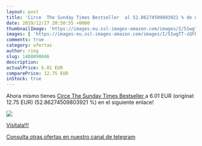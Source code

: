 ```yaml
---
layout: post
title: 'Circe  The Sunday Times Bestseller  al 52.86274509803921 % de descuento'
date: 2019/12/27 20:50:55 +0000
thumbnailImage: 'https://images-eu.ssl-images-amazon.com/images/I/51wgTT-zQFL._SL200_.jpg'
images: [ 'https://images-eu.ssl-images-amazon.com/images/I/51wgTT-zQFL._SL200_.jpg' ]
comments: true
category: ofertas
author: ring
slug: 1408890046
description:
actualPrice: 6.01 EUR
comparePrice: 12.75 EUR
inStock: true
---
```


Ahora mismo tienes [Circe  The Sunday Times Bestseller ](https://www.amazon.com/dp/1408890046/?tag=redken08-20) a 6.01 EUR (original: 12.75 EUR) (52.86274509803921 %) en el siguiente enlace!

[![](https://images-eu.ssl-images-amazon.com/images/I/51wgTT-zQFL._SL200_.jpg)](https://www.amazon.com/dp/1408890046/?tag=redken08-20)

[Visítala!!!](https://www.amazon.com/dp/1408890046/?tag=redken08-20)

[Consulta otras ofertas en nuestro canal de telegram](https://t.me/s/ofertas25)
